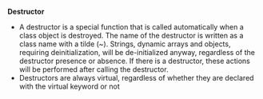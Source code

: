 **Destructor**
* A destructor is a special function that is called automatically when a class object is destroyed. 
The name of the destructor is written as a class name with a tilde (~). 
Strings, dynamic arrays and objects, requiring deinitialization, will be de-initialized anyway, 
regardless of the destructor presence or absence. If there is a destructor, these actions will be performed after calling the destructor.
* Destructors are always virtual, regardless of whether they are declared with the virtual keyword or not
